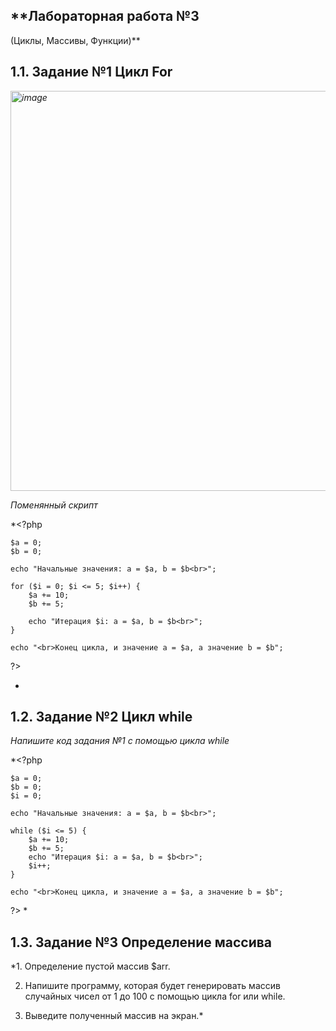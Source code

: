 ## **Лабораторная работа №3
(Циклы, Массивы, Функции)**

## **1.1. Задание №1 Цикл For**

*<img width="640" alt="image" src="https://github.com/2Vladimir2/php_lab3/assets/159247721/9216198e-79a2-411d-ac81-42da633693b1">*

*Поменянный скрипт*

*<?php

    $a = 0;
    $b = 0;

    echo "Начальные значения: a = $a, b = $b<br>";

    for ($i = 0; $i <= 5; $i++) {
        $a += 10;
        $b += 5;

        echo "Итерация $i: a = $a, b = $b<br>";
    }

    echo "<br>Конец цикла, и значение a = $a, а значение b = $b";
?>

*

## **1.2. Задание №2 Цикл while**

*Напишите код задания №1 с помощью цикла while*

*<?php

    $a = 0;
    $b = 0;
    $i = 0;

    echo "Начальные значения: a = $a, b = $b<br>";

    while ($i <= 5) {
        $a += 10;
        $b += 5;
        echo "Итерация $i: a = $a, b = $b<br>";
        $i++;
    }

    echo "<br>Конец цикла, и значение a = $a, а значение b = $b";
?>
*

## **1.3. Задание №3 Определение массива**

*1. Определение пустой массив $arr.

2. Напишите программу, которая будет генерировать массив случайных чисел
от 1 до 100 с помощью цикла for или while.

3. Выведите полученный массив на экран.*
